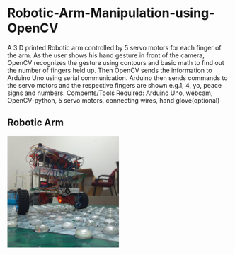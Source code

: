 # Robotic-Arm-Manipulation-using-OpenCV
A 3 D printed Robotic arm controlled by 5 servo motors for each finger of the arm. As the user shows his hand gesture in front of the camera, OpenCV recognizes the gesture using contours and basic math to find out the number of fingers held up. Then OpenCV sends the information to Arduino Uno using serial communication. Arduino then sends commands to the servo motors and the respective fingers are shown e.g.1, 4, yo, peace signs and numbers.
Compents/Tools Required:
Arduino Uno,
webcam,
OpenCV-python,
5 servo motors,
connecting wires,
hand glove(optional)

## Robotic Arm 

<p align="left">
  <img src="https://github.com/manoharbhat/Remote-Controlled-Self-Balancing-Bot/blob/main/images/bot.jpg" width=50% height=50%>
</p> 
